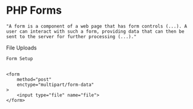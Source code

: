 # PHP Forms

    "A form is a component of a web page that has form controls (...). A user can interact with such a form, providing data that can then be sent to the server for further processing (...)."


File Uploads

    Form Setup


    <form
        method="post"
        enctype="multipart/form-data"
    >
        <input type="file" name="file">
    </form>




